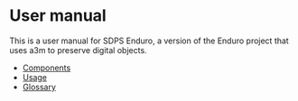 # User manual

This is a user manual for SDPS Enduro, a version of the Enduro project that
uses a3m to preserve digital objects.

- [Components](components.md)
- [Usage](usage.md)
- [Glossary](glossary.md)